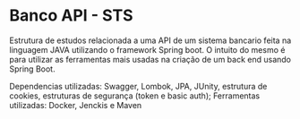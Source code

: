 # Banco API - STS
Estrutura de estudos relacionada a uma API de um sistema bancario feita na linguagem JAVA utilizando o framework Spring boot.
O intuito do mesmo é para utilizar as ferramentas mais usadas na criação de um back end usando Spring Boot.

Dependencias utilizadas: Swagger, Lombok, JPA, JUnity, estrutura de cookies, estruturas de segurança (token e basic auth);
Ferramentas utilizadas: Docker, Jenckis e Maven
